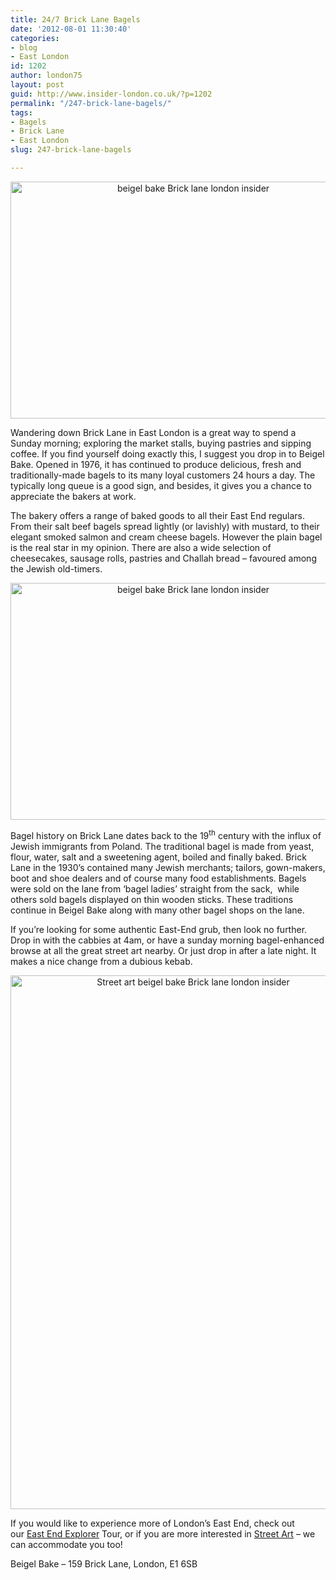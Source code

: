 ```yaml
---
title: 24/7 Brick Lane Bagels
date: '2012-08-01 11:30:40'
categories:
- blog
- East London
id: 1202
author: london75
layout: post
guid: http://www.insider-london.co.uk/?p=1202
permalink: "/247-brick-lane-bagels/"
tags:
- Bagels
- Brick Lane
- East London
slug: 247-brick-lane-bagels

---
```

<p style="text-align: center">
  <a href="http://www.insider-london.co.uk/wp-content/uploads/2012/08/beigel-bake.jpg"><img class="size-full wp-image-1212 aligncenter" src="http://www.insider-london.co.uk/wp-content/uploads/2012/08/beigel-bake.jpg" alt="beigel bake Brick lane london insider" width="569" height="379" /></a>
</p>

Wandering down Brick Lane in East London is a great way to spend a Sunday morning; exploring the market stalls, buying pastries and sipping coffee. If you find yourself doing exactly this, I suggest you drop in to Beigel Bake. Opened in 1976, it has continued to produce delicious, fresh and traditionally-made bagels to its many loyal customers 24 hours a day. The typically long queue is a good sign, and besides, it gives you a chance to appreciate the bakers at work.

The bakery offers a range of baked goods to all their East End regulars. From their salt beef bagels spread lightly (or lavishly) with mustard, to their elegant smoked salmon and cream cheese bagels. However the plain bagel is the real star in my opinion. There are also a wide selection of cheesecakes, sausage rolls, pastries and Challah bread &#8211; favoured among the Jewish old-timers.

<p style="text-align: center">
  <a href="http://www.insider-london.co.uk/wp-content/uploads/2012/08/bagel.jpg"><img class="size-full wp-image-1213 aligncenter" src="http://www.insider-london.co.uk/wp-content/uploads/2012/08/bagel.jpg" alt="beigel bake Brick lane london insider" width="569" height="379" /></a>
</p>

Bagel history on Brick Lane dates back to the 19<sup>th</sup> century with the influx of Jewish immigrants from Poland. The traditional bagel is made from yeast, flour, water, salt and a sweetening agent, boiled and finally baked. Brick Lane in the 1930’s contained many Jewish merchants; tailors, gown-makers, boot and shoe dealers and of course many food establishments. Bagels were sold on the lane from ‘bagel ladies’ straight from the sack,  while others sold bagels displayed on thin wooden sticks. These traditions continue in Beigel Bake along with many other bagel shops on the lane.

If you&#8217;re looking for some authentic East-End grub, then look no further. Drop in with the cabbies at 4am, or have a sunday morning bagel-enhanced browse at all the great street art nearby. Or just drop in after a late night. It makes a nice change from a dubious kebab.

<p style="text-align: center">
  <a href="http://www.insider-london.co.uk/wp-content/uploads/2012/08/bagel-post-1.jpg"><img class="aligncenter size-full wp-image-1214" src="http://www.insider-london.co.uk/wp-content/uploads/2012/08/bagel-post-1.jpg" alt="Street art beigel bake Brick lane london insider" width="569" height="854" /></a>
</p>

If you would like to experience more of London&#8217;s East End, check out our [East End Explorer](http://insidertrends.squarespace.com/east-london-tour-east-end-tour/) Tour, or if you are more interested in [Street Art](http://insidertrends.squarespace.com/street_art_london_walks_banksy/) &#8211; we can accommodate you too!

Beigel Bake &#8211; 159 Brick Lane, London, E1 6SB
